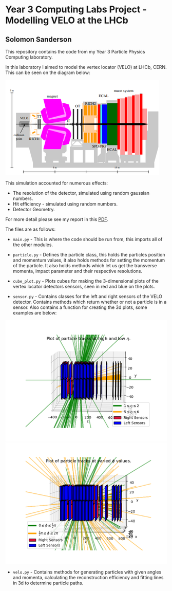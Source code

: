 # Year 3 Computing Labs Project - Modelling VELO at the LHCb
## Solomon Sanderson

This repository contains the code from my Year 3 Particle Physics Computing laboratory. 

In this laboratory I aimed to model the vertex locator (VELO) at LHCb, CERN. This can be seen on the diagram below:

<img src="media/cern detector.png">

This simulation accounted for numerous effects:
* The resolution of the detector, simulated using random gaussian numbers. 
* Hit efficiency - simulated using random numbers.
* Detector Geometry. 

For more detail please see my report in this [PDF](https://drive.google.com/file/d/1sTPed9F4mVLHar0WHeR5y1KZ0L9g6Hjo/view?usp=sharing).

The files are as follows:
* `main.py` - This is where the code should be run from, this imports all of the other modules.

* `particle.py` - Defines the particle class, this holds the particles position and momentum values, it also holds methods for setting the momentum of the particle. It also holds methods which let us get the transverse momenta, impact parameter and their respective resolutions.

* `cube_plot.py` - Plots cubes for making the 3-dimensional plots of the vertex locator detectors sensors, seen in red and blue on the plots. 

* `sensor.py` - Contains classes for the left and right sensors of the VELO detector. Contains methods which return whether or not a particle is in a sensor. Also contains a function for creating the 3d plots, some examples are below: 

<img src="media/tracks_varied_eta.png">
<img src="media/tracks_varied_phi.png">



* `velo.py` - Contains methods for generating particles with given angles and momenta, calculating the reconstruction efficiency and fitting lines in 3d to determine particle paths.